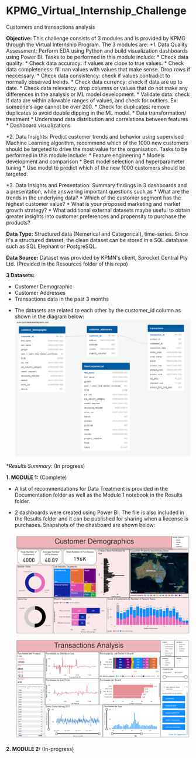 # KPMG_Virtual_Internship_Challenge
 Customers and transactions analysis

**Objective:** This challenge consists of 3 modules and is provided by KPMG through the Virtual Internship Program. The 3 modules are:
*1. Data Quality Assessment: Perform EDA using Python and build visualization dashboards using Power BI. Tasks to be performed in this module include:
      * Check data quality:
            * Check data accuracy: if values are close to true values.
            * Check data completeness: fill nan values with values that make sense. Drop rows if neccessary.
            * Check data consistency: check if values contradict to normally observed trends.
            * Check data currency: check if data are up to date.
            * Check data relevancy: drop columns or values that do not make any differences in the analysis or ML model development.
            * Validate data: check if data are within allowable ranges of values, and check for outliers. Ex: someone's age cannot be over 200.
            * Check for duplicates: remove duplicates to avoid double dipping in the ML model.
      * Data transformation/ treatment
      * Understand data distribution and correlations between features
      * Dashboard visualizations

*2. Data Insights: Predict customer trends and behavior using supervised Machine Learning algorithm, recommend which of the 1000 new customers should be targeted to drive the most value for the organisation. Tasks to be performed in this module include:
      * Feature engineering
      * Models development and comparison
      * Best model selection and hyperparameter tuning
      * Use model to predict which of the new 1000 customers should be targeted.

*3. Data Insights and Presentation: Summary findings in 3 dashboards and a presentation, while answering important questions such as
      * What are the trends in the underlying data?
      * Which of the customer segment has the highest customer value?
      * What is your proposed marketing and market growth strategy?
      * What additional external datasets maybe useful to obtain greater insights into customer preferences and propensity to purchase the products?

**Data Type:** Structured data (Nemerical and Categorical), time-series. Since it's a structured dataset, the clean dataset can be stored in a SQL database such as SQL Elephant or PostgreSQL.

**Data Source:** Dataset was provided by KPMN's client, Sprocket Central Pty Ltd. (Provided in the Resources folder of this repo)

**3 Datasets:**
  * Customer Demographic
  * Customer Addresses
  * Transactions data in the past 3 months

- The datasets are related to each other by the customer_id column as shown in the diagram below:
  ![alt text](https://github.com/Navyhoang/KPMG_Virtual_Internship_Challenge/blob/main/Results/QuickDBD-Free%20Diagram.png "DBD")



**Results Summary:* (In progress)

**1. MODULE 1:** (Complete)
- A list of recommendations for Data Treatment is provided in the Documentation folder as well as the Module 1 notebook in the Results folder. 
- 2 dashboards were created using Power BI. The file is also included in the Results folder and it can be published for sharing when a liecense is purchases. Snapshots of the dhasboard are shown below:

  ![alt text](https://github.com/Navyhoang/KPMG_Virtual_Internship_Challenge/blob/main/Results/CustomersDemographicsDashboard.PNG "Customer Demographics")
  ![alt text](https://github.com/Navyhoang/KPMG_Virtual_Internship_Challenge/blob/main/Results/PuchasesAnalysisDashboard.PNG "Purchases Analysis")
  
**2. MODULE 2:** (In-progress)


